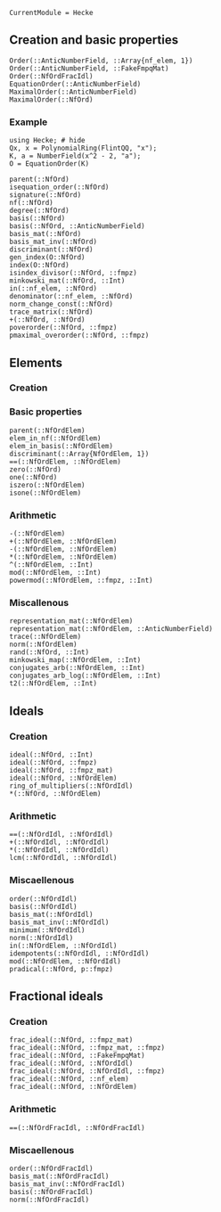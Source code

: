 ```@meta
CurrentModule = Hecke
```

## Creation and basic properties

```@docs
Order(::AnticNumberField, ::Array{nf_elem, 1})
Order(::AnticNumberField, ::FakeFmpqMat)
Order(::NfOrdFracIdl)
EquationOrder(::AnticNumberField)
MaximalOrder(::AnticNumberField)
MaximalOrder(::NfOrd)
```

### Example

```@repl
using Hecke; # hide
Qx, x = PolynomialRing(FlintQQ, "x");
K, a = NumberField(x^2 - 2, "a");
O = EquationOrder(K)
```

```@docs
parent(::NfOrd)
isequation_order(::NfOrd)
signature(::NfOrd)
nf(::NfOrd)
degree(::NfOrd)
basis(::NfOrd)
basis(::NfOrd, ::AnticNumberField)
basis_mat(::NfOrd)
basis_mat_inv(::NfOrd)
discriminant(::NfOrd)
gen_index(O::NfOrd)
index(O::NfOrd)
isindex_divisor(::NfOrd, ::fmpz)
minkowski_mat(::NfOrd, ::Int)
in(::nf_elem, ::NfOrd)
denominator(::nf_elem, ::NfOrd)
norm_change_const(::NfOrd)
trace_matrix(::NfOrd)
+(::NfOrd, ::NfOrd)
poverorder(::NfOrd, ::fmpz)
pmaximal_overorder(::NfOrd, ::fmpz)
```

## Elements

### Creation

### Basic properties

```@docs
parent(::NfOrdElem)
elem_in_nf(::NfOrdElem)
elem_in_basis(::NfOrdElem)
discriminant(::Array{NfOrdElem, 1})
==(::NfOrdElem, ::NfOrdElem)
zero(::NfOrd)
one(::NfOrd)
iszero(::NfOrdElem)
isone(::NfOrdElem)
```

### Arithmetic

```@docs
-(::NfOrdElem)
+(::NfOrdElem, ::NfOrdElem)
-(::NfOrdElem, ::NfOrdElem)
*(::NfOrdElem, ::NfOrdElem)
^(::NfOrdElem, ::Int)
mod(::NfOrdElem, ::Int)
powermod(::NfOrdElem, ::fmpz, ::Int)
```

### Miscallenous

```@docs
representation_mat(::NfOrdElem)
representation_mat(::NfOrdElem, ::AnticNumberField)
trace(::NfOrdElem)
norm(::NfOrdElem)
rand(::NfOrd, ::Int)
minkowski_map(::NfOrdElem, ::Int)
conjugates_arb(::NfOrdElem, ::Int)
conjugates_arb_log(::NfOrdElem, ::Int)
t2(::NfOrdElem, ::Int)
```

## Ideals

### Creation

```@docs
ideal(::NfOrd, ::Int)
ideal(::NfOrd, ::fmpz)
ideal(::NfOrd, ::fmpz_mat)
ideal(::NfOrd, ::NfOrdElem)
ring_of_multipliers(::NfOrdIdl)
*(::NfOrd, ::NfOrdElem)
```

### Arithmetic

```@docs
==(::NfOrdIdl, ::NfOrdIdl)
+(::NfOrdIdl, ::NfOrdIdl)
*(::NfOrdIdl, ::NfOrdIdl)
lcm(::NfOrdIdl, ::NfOrdIdl)
```

### Miscaellenous

```@docs
order(::NfOrdIdl)
basis(::NfOrdIdl)
basis_mat(::NfOrdIdl)
basis_mat_inv(::NfOrdIdl)
minimum(::NfOrdIdl)
norm(::NfOrdIdl)
in(::NfOrdElem, ::NfOrdIdl)
idempotents(::NfOrdIdl, ::NfOrdIdl)
mod(::NfOrdElem, ::NfOrdIdl)
pradical(::NfOrd, p::fmpz)
```

## Fractional ideals

### Creation

```@docs
frac_ideal(::NfOrd, ::fmpz_mat)
frac_ideal(::NfOrd, ::fmpz_mat, ::fmpz)
frac_ideal(::NfOrd, ::FakeFmpqMat)
frac_ideal(::NfOrd, ::NfOrdIdl)
frac_ideal(::NfOrd, ::NfOrdIdl, ::fmpz)
frac_ideal(::NfOrd, ::nf_elem)
frac_ideal(::NfOrd, ::NfOrdElem)
```

### Arithmetic
```@docs
==(::NfOrdFracIdl, ::NfOrdFracIdl)
```

### Miscaellenous

```@docs
order(::NfOrdFracIdl)
basis_mat(::NfOrdFracIdl)
basis_mat_inv(::NfOrdFracIdl)
basis(::NfOrdFracIdl)
norm(::NfOrdFracIdl)
```

